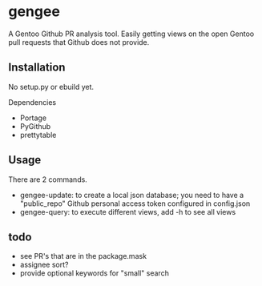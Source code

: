# gengee
A Gentoo Github PR analysis tool. Easily getting views on the open Gentoo pull requests that Github does not provide.

## Installation
No setup.py or ebuild yet.

Dependencies
* Portage
* PyGithub
* prettytable

## Usage
There are 2 commands.

* gengee-update: to create a local json database; you need to have a "public_repo" Github personal access token configured in config.json
* gengee-query: to execute different views, add -h to see all views

## todo
* see PR's that are in the package.mask
* assignee sort?
* provide optional keywords for "small" search
